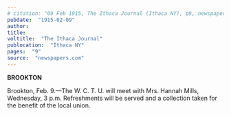 ```yaml
---
# citation: "09 Feb 1915, The Ithaca Journal (Ithaca NY), p9, newspapers.com"
pubdate:  "1915-02-09"
author: 
title: 
voltitle:  "The Ithaca Journal"
publocation:  "Ithaca NY"
pages:  "9"
source:  "newspapers.com"
---
```

**BROOKTON**

Brookton, Feb. 9.—The W. C. T. U. will meet with Mrs. Hannah Mills, Wednesday, 3 p.m. Refreshments will be served and a collection taken for the benefit of the local union.

